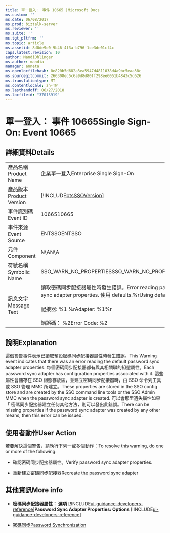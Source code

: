 ```yaml
---
title: 單一登入： 事件 10665 |Microsoft Docs
ms.custom: ''
ms.date: 06/08/2017
ms.prod: biztalk-server
ms.reviewer: ''
ms.suite: ''
ms.tgt_pltfrm: ''
ms.topic: article
ms.assetid: 8d0de9d0-9b46-4f3a-b796-1ce3de01cf4c
caps.latest.revision: 10
author: MandiOhlinger
ms.author: mandia
manager: anneta
ms.openlocfilehash: 0e820b5d682a3ea5947d4811038d4a9bc5eaa38c
ms.sourcegitcommit: 266308ec5c6a9d8d80ff298ee6051b4843c5d626
ms.translationtype: MT
ms.contentlocale: zh-TW
ms.lasthandoff: 06/27/2018
ms.locfileid: "37013919"
---
```

# <a name="single-sign-on-event-10665"></a><span data-ttu-id="35a81-102">單一登入： 事件 10665</span><span class="sxs-lookup"><span data-stu-id="35a81-102">Single Sign-On: Event 10665</span></span>
## <a name="details"></a><span data-ttu-id="35a81-103">詳細資料</span><span class="sxs-lookup"><span data-stu-id="35a81-103">Details</span></span>  

|                 |                                                                                                                        |
|-----------------|------------------------------------------------------------------------------------------------------------------------|
|  <span data-ttu-id="35a81-104">產品名稱</span><span class="sxs-lookup"><span data-stu-id="35a81-104">Product Name</span></span>   |                                               <span data-ttu-id="35a81-105">企業單一登入</span><span class="sxs-lookup"><span data-stu-id="35a81-105">Enterprise Single Sign-On</span></span>                                                |
| <span data-ttu-id="35a81-106">產品版本</span><span class="sxs-lookup"><span data-stu-id="35a81-106">Product Version</span></span> |                               [!INCLUDE[btsSSOVersion](../includes/btsssoversion-md.md)]                               |
|    <span data-ttu-id="35a81-107">事件識別碼</span><span class="sxs-lookup"><span data-stu-id="35a81-107">Event ID</span></span>     |                                                         <span data-ttu-id="35a81-108">10665</span><span class="sxs-lookup"><span data-stu-id="35a81-108">10665</span></span>                                                          |
|  <span data-ttu-id="35a81-109">事件來源</span><span class="sxs-lookup"><span data-stu-id="35a81-109">Event Source</span></span>   |                                                         <span data-ttu-id="35a81-110">ENTSSO</span><span class="sxs-lookup"><span data-stu-id="35a81-110">ENTSSO</span></span>                                                         |
|    <span data-ttu-id="35a81-111">元件</span><span class="sxs-lookup"><span data-stu-id="35a81-111">Component</span></span>    |                                                          <span data-ttu-id="35a81-112">N\A</span><span class="sxs-lookup"><span data-stu-id="35a81-112">N\A</span></span>                                                           |
|  <span data-ttu-id="35a81-113">符號名稱</span><span class="sxs-lookup"><span data-stu-id="35a81-113">Symbolic Name</span></span>  |                                                 <span data-ttu-id="35a81-114">SSO_WARN_NO_PROPERTIES</span><span class="sxs-lookup"><span data-stu-id="35a81-114">SSO_WARN_NO_PROPERTIES</span></span>                                                 |
|  <span data-ttu-id="35a81-115">訊息文字</span><span class="sxs-lookup"><span data-stu-id="35a81-115">Message Text</span></span>   | <span data-ttu-id="35a81-116">讀取密碼同步配接器屬性時發生錯誤。</span><span class="sxs-lookup"><span data-stu-id="35a81-116">Error reading password sync adapter properties.</span></span> <span data-ttu-id="35a81-117">使用 defaults.%r</span><span class="sxs-lookup"><span data-stu-id="35a81-117">Using defaults.%r</span></span><br /><br /> <span data-ttu-id="35a81-118">配接器: %1 %r</span><span class="sxs-lookup"><span data-stu-id="35a81-118">Adapter: %1%r</span></span><br /><br /> <span data-ttu-id="35a81-119">錯誤碼： %2</span><span class="sxs-lookup"><span data-stu-id="35a81-119">Error Code: %2</span></span> |

## <a name="explanation"></a><span data-ttu-id="35a81-120">說明</span><span class="sxs-lookup"><span data-stu-id="35a81-120">Explanation</span></span>  
 <span data-ttu-id="35a81-121">這個警告事件表示已讀取預設密碼同步配接器屬性時發生錯誤。</span><span class="sxs-lookup"><span data-stu-id="35a81-121">This Warning event indicates that there was an error reading the default password sync adapter properties.</span></span> <span data-ttu-id="35a81-122">每個密碼同步配接器都有與其相關聯的組態屬性。</span><span class="sxs-lookup"><span data-stu-id="35a81-122">Each password sync adapter has configuration properties associated with it.</span></span> <span data-ttu-id="35a81-123">這些屬性會儲存在 SSO 組態存放區，並建立密碼同步配接器時，由 SSO 命令列工具或 SSO 管理 MMC 所建立。</span><span class="sxs-lookup"><span data-stu-id="35a81-123">These properties are stored in the SSO config store and are created by the SSO command line tools or the SSO Admin MMC when the password sync adapter is created.</span></span>  <span data-ttu-id="35a81-124">可以會那里遺失屬性如果 「 密碼同步配接器建立任何其他方法，則可以發出此錯誤。</span><span class="sxs-lookup"><span data-stu-id="35a81-124">There can be missing properties if the password sync adapter was created by any other means, then this error can be issued.</span></span>  

## <a name="user-action"></a><span data-ttu-id="35a81-125">使用者動作</span><span class="sxs-lookup"><span data-stu-id="35a81-125">User Action</span></span>  
 <span data-ttu-id="35a81-126">若要解決這個警告，請執行下列一或多個動作：</span><span class="sxs-lookup"><span data-stu-id="35a81-126">To resolve this warning, do one or more of the following:</span></span>  

-   <span data-ttu-id="35a81-127">確認密碼同步配接器屬性。</span><span class="sxs-lookup"><span data-stu-id="35a81-127">Verify password sync adapter properties.</span></span>  

-   <span data-ttu-id="35a81-128">重新建立密碼同步配接器</span><span class="sxs-lookup"><span data-stu-id="35a81-128">Recreate the password sync adapter</span></span>  

## <a name="more-info"></a><span data-ttu-id="35a81-129">其他資訊</span><span class="sxs-lookup"><span data-stu-id="35a81-129">More info</span></span>

- <span data-ttu-id="35a81-130">**密碼同步配接器屬性： 選項** [!INCLUDE[ui-guidance-developers-reference](../includes/ui-guidance-developers-reference.md)]</span><span class="sxs-lookup"><span data-stu-id="35a81-130">**Password Sync Adapter Properties: Options** [!INCLUDE[ui-guidance-developers-reference](../includes/ui-guidance-developers-reference.md)]</span></span>

- [<span data-ttu-id="35a81-131">密碼同步</span><span class="sxs-lookup"><span data-stu-id="35a81-131">Password Synchronization</span></span>](../core/password-synchronization2.md)
